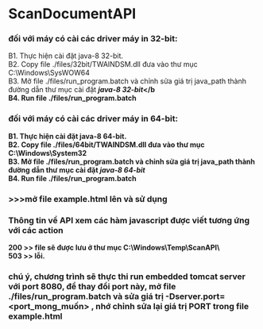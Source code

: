 # ScanDocumentAPI
### đối với máy có cài các driver máy in 32-bit:
B1. Thực hiện cài đặt java-8 32-bit.<br/>
B2. Copy file ./files/32bit/TWAINDSM.dll đưa vào thư mục C:\Windows\SysWOW64<br/>
B3. Mở file ./files/run_program.batch và chỉnh sửa giá trị java_path thành đường dẫn thư mục cài đặt <b><i>java-8 32-bit</i></b<br/>
B4. Run file ./files/run_program.batch <br/>
### đối với máy có cài các driver máy in 64-bit:<br/>
B1. Thực hiện cài đặt java-8 64-bit.<br/>
B2. Copy file ./files/64bit/TWAINDSM.dll đưa vào thư mục C:\Windows\System32<br/>
B3. Mở file ./files/run_program.batch và chỉnh sửa giá trị java_path thành đường dẫn thư mục cài đặt <b><i>java-8 64-bit</i></b><br/>
B4. Run file ./files/run_program.batch <br/>
### >>>mở file example.html lên và sử dụng
### Thông tin về API xem các hàm javascript được viết tương ứng với các action
200 >> file sẽ được lưu ở thư mục C:\Windows\Temp\ScanAPI\ <br/>
503 >> lỗi. <br/>
### chú ý, chương trình sẽ thực thi run embedded tomcat server với port 8080, để thay đổi port này, mở file ./files/run_program.batch và sửa giá trị -Dserver.port=<port_mong_muốn> , nhớ chỉnh sửa lại giá trị PORT trong file example.html
